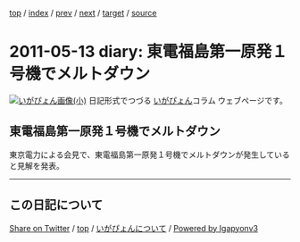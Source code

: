 [top](../index.html) 
 / [index](index.html) 
 / [prev](ig110510.html) 
 / [next](ig110515.html) 
 / [target](https://igapyon.github.io/diary/2011/ig110513.html) 
 / [source](https://github.com/igapyon/diary/blob/master/2011/ig110513.src.md) 

2011-05-13 diary: 東電福島第一原発１号機でメルトダウン
=====================================================================================================
[![いがぴょん画像(小)](https://igapyon.github.io/diary/images/iga200306s.jpg "いがぴょん")](https://igapyon.github.io/diary/memo/memoigapyon.html) 日記形式でつづる [いがぴょん](https://igapyon.github.io/diary/memo/memoigapyon.html)コラム ウェブページです。

## 東電福島第一原発１号機でメルトダウン


東京電力による会見で、東電福島第一原発１号機でメルトダウンが発生していると見解を発表。


----------------------------------------------------------------------------------------------------

## この日記について

[Share on Twitter](https://twitter.com/intent/tweet?hashtags=igapyon%2Cdiary%2C%E3%81%84%E3%81%8C%E3%81%B4%E3%82%87%E3%82%93&text=%E6%9D%B1%E9%9B%BB%E7%A6%8F%E5%B3%B6%E7%AC%AC%E4%B8%80%E5%8E%9F%E7%99%BA%EF%BC%91%E5%8F%B7%E6%A9%9F%E3%81%A7%E3%83%A1%E3%83%AB%E3%83%88%E3%83%80%E3%82%A6%E3%83%B3&url=https%3A%2F%2Figapyon.github.io%2Fdiary%2F2011%2Fig110513.html) / [top](../index.html) / [いがぴょんについて](https://igapyon.github.io/diary/memo/memoigapyon.html) / [Powered by Igapyonv3](https://github.com/igapyon/igapyonv3)

